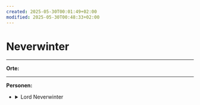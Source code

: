 ```yaml
---
created: 2025-05-30T00:01:49+02:00
modified: 2025-05-30T00:48:33+02:00
---
```


# Neverwinter

* * *

**Orte:**

<ul>
</ul>

* * *

**Personen:**

<ul>
  <li>
    <details>
      <summary>Lord Neverwinter</summary>
      wir haben in Session 5 einen versiegelten Brief für ihn von Anders erhalten.
    </details>
  </li>
</ul>

